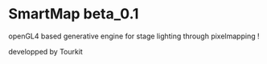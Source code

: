 # SmartMap beta_0.1

openGL4 based generative engine for stage lighting through pixelmapping !

developped by Tourkit
